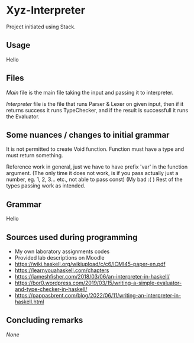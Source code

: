 # Xyz-Interpreter

Project initiated using Stack.

## Usage

Hello

## Files

*Main* file is the main file taking the input and passing it to interpreter.

*Interpreter* file is the file that runs Parser & Lexer on given input, 
then if it returns success it runs TypeChecker, and if the result is successfull
it runs the Evaluator. 

## Some nuances / changes to initial grammar

It is not permitted to create Void function. Function must have a type and must return something.

Reference work in general, just we have to have prefix 'var' in the function argument. 
(The only time it does not work, is if you pass actually just a number, eg. 1, 2, 3... etc., not able to pass const) (My bad :( )
Rest of the types passing work as intended.

## Grammar

Hello

## Sources used during programming

- My own laboratory assignments codes
- Provided lab descriptions on Moodle
- https://wiki.haskell.org/wikiupload/c/c6/ICMI45-paper-en.pdf
- https://learnyouahaskell.com/chapters
- https://jameshfisher.com/2018/03/06/an-interpreter-in-haskell/ 
- https://bor0.wordpress.com/2019/03/15/writing-a-simple-evaluator-and-type-checker-in-haskell/
- https://pappasbrent.com/blog/2022/06/11/writing-an-interpreter-in-haskell.html

## Concluding remarks

*None*
